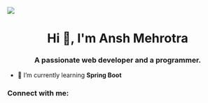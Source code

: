 ![](https://github.com/mehrotra-ansh/mehrotra-ansh/blob/main/web-developer-banner.png)

<h1 align="center">Hi 👋, I'm Ansh Mehrotra</h1>
<h3 align="center">A passionate web developer and a programmer.</h3>



    
- 🌱 I’m currently learning **Spring Boot**

<h3 align="left">Connect with me:</h3>
<p align="left">

